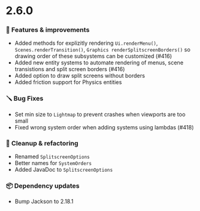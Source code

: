 # 2.6.0

### 🚀 Features & improvements

- Added methods for explizitly rendering `Ui.renderMenu()`, `Scenes.renderTransition()`,
  `Graphics renderSplitscreenBorders()` so drawing order of these subsystems can be customized (#416)
- Added new entity systems to automate rendering of menus, scene transistions and split screen borders (#416)
- Added option to draw split screens without borders
- Added friction support for Physics entities 

### 🪛 Bug Fixes

- Set min size to `Lightmap` to prevent crashes when viewports are too small
- Fixed wrong system order when adding systems using lambdas (#418)

### 🧽 Cleanup & refactoring

- Renamed `SplitscreenOptions`
- Better names for `SystemOrders`
- Added JavaDoc to `SplitscreenOptions`

### 📦 Dependency updates

- Bump Jackson to 2.18.1